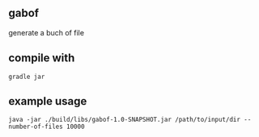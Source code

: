 ## gabof

generate a buch of file

## compile with

```
gradle jar
```

## example usage

```
java -jar ./build/libs/gabof-1.0-SNAPSHOT.jar /path/to/input/dir --number-of-files 10000
```

